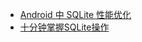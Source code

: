 * [Android 中 SQLite 性能优化](http://droidyue.com/blog/2015/12/13/android-sqlite-tuning/)
* [十分钟掌握SQLite操作](http://droidyue.com/blog/2014/09/08/learn-sqlite-in-a-very-fast-way/)